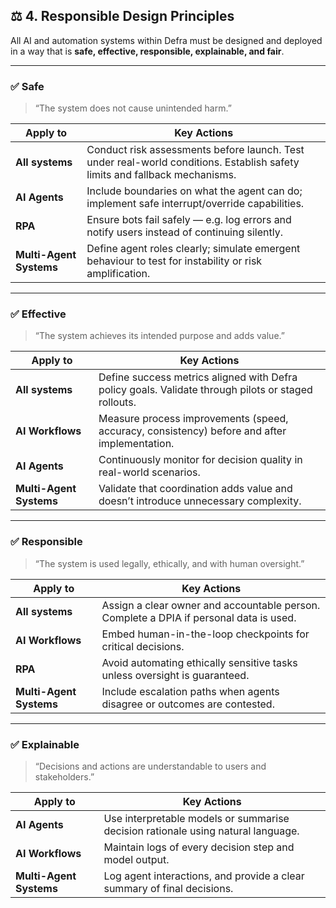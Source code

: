 ## ⚖️ 4. Responsible Design Principles

All AI and automation systems within Defra must be designed and deployed in a way that is **safe, effective, responsible, explainable, and fair**.

---

### ✅ Safe

> “The system does not cause unintended harm.”

| Apply to | Key Actions |
|----------|-------------|
| **All systems** | Conduct risk assessments before launch. Test under real-world conditions. Establish safety limits and fallback mechanisms. |
| **AI Agents** | Include boundaries on what the agent can do; implement safe interrupt/override capabilities. |
| **RPA** | Ensure bots fail safely — e.g. log errors and notify users instead of continuing silently. |
| **Multi-Agent Systems** | Define agent roles clearly; simulate emergent behaviour to test for instability or risk amplification. |

---

### ✅ Effective

> “The system achieves its intended purpose and adds value.”

| Apply to | Key Actions |
|----------|-------------|
| **All systems** | Define success metrics aligned with Defra policy goals. Validate through pilots or staged rollouts. |
| **AI Workflows** | Measure process improvements (speed, accuracy, consistency) before and after implementation. |
| **AI Agents** | Continuously monitor for decision quality in real-world scenarios. |
| **Multi-Agent Systems** | Validate that coordination adds value and doesn’t introduce unnecessary complexity. |

---

### ✅ Responsible

> “The system is used legally, ethically, and with human oversight.”

| Apply to | Key Actions |
|----------|-------------|
| **All systems** | Assign a clear owner and accountable person. Complete a DPIA if personal data is used. |
| **AI Workflows** | Embed human-in-the-loop checkpoints for critical decisions. |
| **RPA** | Avoid automating ethically sensitive tasks unless oversight is guaranteed. |
| **Multi-Agent Systems** | Include escalation paths when agents disagree or outcomes are contested. |

---

### ✅ Explainable

> “Decisions and actions are understandable to users and stakeholders.”

| Apply to | Key Actions |
|----------|-------------|
| **AI Agents** | Use interpretable models or summarise decision rationale using natural language. |
| **AI Workflows** | Maintain logs of every decision step and model output. |
| **Multi-Agent Systems** | Log agent interactions, and provide a clear summary of final decisions. |
